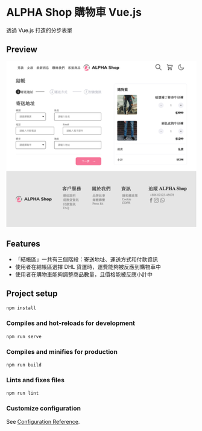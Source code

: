 # ALPHA Shop 購物車 Vue.js

透過 Vue.js 打造的分步表單

## Preview

![](./src/assets/images/localhost_8080_.png)

## Features

- 「結帳區」一共有三個階段：寄送地址、運送方式和付款資訊
- 使用者在結帳區選擇 DHL 貨運時，運費能夠被反應到購物車中
- 使用者在購物車能夠調整商品數量，且價格能被反應小計中

## Project setup

```
npm install
```

### Compiles and hot-reloads for development

```
npm run serve
```

### Compiles and minifies for production

```
npm run build
```

### Lints and fixes files

```
npm run lint
```

### Customize configuration

See [Configuration Reference](https://cli.vuejs.org/config/).
